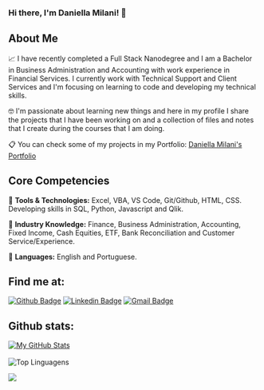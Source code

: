 ### Hi there, I'm Daniella Milani! 👋  

## About Me

📈  I have recently completed a Full Stack Nanodegree and I am a Bachelor in Business Administration and Accounting with work experience in Financial Services. I currently work with Technical Support and Client Services and I'm focusing on learning to code and developing my technical skills.

🤓  I'm passionate about learning new things and here in my profile I share the projects that I have been working on and a collection of files and notes that I create during the courses that I am doing.

:clipboard: You can check some of my projects in my Portfolio: [Daniella Milani's Portfolio](https://danimilani.github.io/)

## Core Competencies

:small_orange_diamond: **Tools & Technologies:** Excel, VBA, VS Code, Git/Github, HTML, CSS. Developing skills in SQL, Python, Javascript and Qlik.

:small_orange_diamond: **Industry Knowledge:** Finance, Business Administration, Accounting, Fixed Income, Cash Equities, ETF, Bank Reconciliation and Customer Service/Experience.

:small_orange_diamond: **Languages:** English and Portuguese.


 
## Find me at:
[![Github Badge](https://img.shields.io/badge/-Github-000?style=flat-square&logo=Github&logoColor=white&link=https://github.com/danimilani)](https://github.com/danimilani)
[![Linkedin Badge](https://img.shields.io/badge/-LinkedIn-blue?style=flat-square&logo=Linkedin&logoColor=white&link=https://www.linkedin.com/in/daniella-milani/)](https://www.linkedin.com/in/daniella-milani/)
[![Gmail Badge](https://img.shields.io/badge/-Gmail-c14438?style=flat-square&logo=Gmail&logoColor=white&link=mailto:mp.danii@gmail.com)](mailto:daniellapmilani@gmail.com)
 


## Github stats:

[![My GitHub Stats](https://github-readme-stats.vercel.app/api?username=danimilani&count_private=true&theme=default&showicons=true&hide=prs)]()
<br>
<br>
![Top Linguagens](https://github-readme-stats.vercel.app/api/top-langs/?username=danimilani&layout=compact)

<img align="center" src="https://github.com/saadeghi/saadeghi/blob/master/dino.gif" />
<br>
<br>

